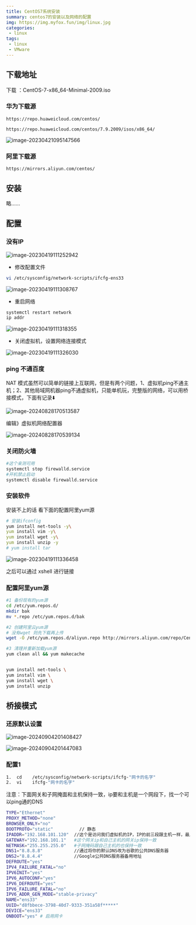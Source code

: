 ```yaml
---
title: CentOS7系统安装
summary: centos7的安装以及网络的配置
img: https://img.myfox.fun/img/linux.jpg
categories:
 - linux
tags:
 - linux
 - VMware
---
```


## 下载地址

下载 ：CentOS-7-x86_64-Minimal-2009.iso

### 华为下载源

```http
https://repo.huaweicloud.com/centos/
```

```http
https://repo.huaweicloud.com/centos/7.9.2009/isos/x86_64/
```

![image-20230421095147566](https://img.myfox.fun/img/20230421095148.png)

### 阿里下载源

```http
https://mirrors.aliyun.com/centos/
```

## 安装

略……

## 配置

### 没有IP

![image-20230419111252942](https://img.myfox.fun/img/image-20230419111252942.png)

- 修改配置文件

```sh
vi /etc/sysconfig/network-scripts/ifcfg-ens33
```

![image-20230419111308767](https://img.myfox.fun/img/image-20230419111308767.png)

- 重启网络

```sh
systemctl restart network
ip addr
```

![image-20230419111318355](https://img.myfox.fun/img/image-20230419111318355.png)

- 关闭虚拟机，设置网络连接模式

![image-20230419111326030](https://img.myfox.fun/img/image-20230419111326030.png)

### ping 不通百度

NAT 模式虽然可以简单的链接上互联网，但是有两个问题，1、虚拟机ping不通主机；2、其他局域网机器ping不通虚拟机，只能单机玩，完整版的网络，可以用桥接模式，下面有记录⬇️

![image-20240828170513587](https://img.myfox.fun/img/image-20240828170513587.png)

编辑》虚拟机网络配置器

![image-20240828170539134](https://img.myfox.fun/img/image-20240828170539134.png)

### 关闭防火墙

```sh
#这个亲测可用
systemctl stop firewalld.service
#开机禁止启动
systemctl disable firewalld.service
```

### 安装软件

安装不上的话 看下面的配置阿里yum源

```sh
# 安装ifconfig
yum install net-tools -y\
yum install vim	-y\
yum install wget -y\
yum install unzip -y
# yum install tar
```

![image-20230419111336458](https://img.myfox.fun/img/image-20230419111336458.png)

之后可以通过 xshell 进行链接

### 配置阿里yum源

```sh
#1 备份现有的yum源
cd /etc/yum.repos.d/
mkdir bak
mv *.repo /etc/yum.repos.d/bak

#2 创建阿里云yum源
# 没有wget 则先下载再上传
wget -O /etc/yum.repos.d/aliyun.repo http://mirrors.aliyun.com/repo/Centos-7.repo

#3 清理并重新加载yum源
yum clean all && yum makecache


yum install net-tools \
yum install vim	\
yum install wget \
yum install unzip
```

## 桥接模式

### 还原默认设置

![image-20240904201408427](https://img.myfox.fun/img/image-20240904201408427.png)

![image-20240904201447083](https://img.myfox.fun/img/image-20240904201447083.png)

### 配置1

```sh
1.  cd    /etc/sysconfig/network-scripts/ifcfg-"网卡的名字"
2.  vi    ifcfg-"网卡的名字"    
```

注意：下面网关和子网掩面和主机保持一致，ip要和主机是一个网段下，找一个可以ping通的DNS

```sh
TYPE="Ethernet"
PROXY_METHOD="none"
BROWSER_ONLY="no"
BOOTPROTO="static"			// 静态	
IPADDR="192.168.101.120"  //这个是访问我们虚拟机的IP，IP的前三段跟主机一样，最后一段我们自定义，不冲突即可
GATEWAY="192.168.101.1"   #这个网关ip和自己主机的网关ip保持一致
NETMASK="255.255.255.0"   #子网掩码跟自己主机的也保持一致
DNS1="8.8.8.8"            //通过将你的默认DNS改为谷歌的公共DNS服务器
DNS2="8.8.4.4"            //Google公共DNS服务器备用地址
DEFROUTE="yes"				
IPV4_FAILURE_FATAL="no"
IPV6INIT="yes"
IPV6_AUTOCONF="yes"
IPV6_DEFROUTE="yes"
IPV6_FAILURE_FATAL="no"
IPV6_ADDR_GEN_MODE="stable-privacy"
NAME="ens33"
UUID="d8fbbece-3798-40d7-9333-351a58f*****"
DEVICE="ens33"
ONBOOT="yes" # 启用网卡
```

